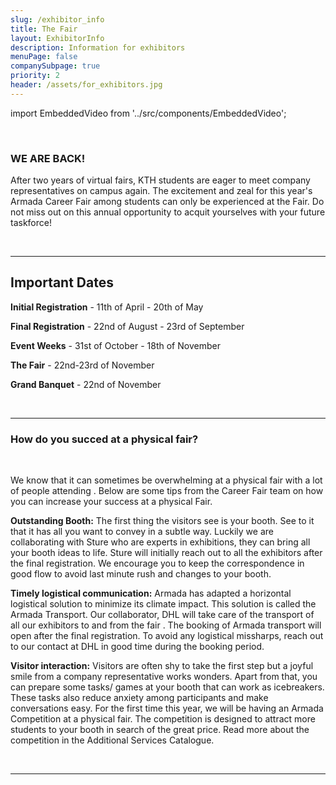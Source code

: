```yaml
---
slug: /exhibitor_info
title: The Fair
layout: ExhibitorInfo
description: Information for exhibitors
menuPage: false
companySubpage: true
priority: 2
header: /assets/for_exhibitors.jpg
---
```


import EmbeddedVideo from '../src/components/EmbeddedVideo';

<br />

### WE ARE BACK!

After two years of virtual  fairs, KTH students are eager to meet company representatives on campus again. The excitement and zeal for this year's Armada Career Fair among students can only be experienced at the Fair. Do not miss out on this annual opportunity to acquit yourselves with your future taskforce!

<!-- <EmbeddedVideo videoLink= "https://www.youtube.com/watch?v=9e3sPr6rELQ"></EmbeddedVideo> -->

<!--
If you need further help we recommend looking at these documents from Graduateland or contacting your host. 

<a href="/assets/invitation/CompanyGuide.pdf">
<img src='/assets/invitation/companyGuide.png' alt="Guide setup Booth" width="70%" style="margin-left:15%"/>
</a>

<form style="text-align:center; margin-bottom: 1em;" method="get" action="/assets/invitation/CompanyGuide.pdf">

<button type="submit">How to set up your booth</button>

</form>

<a href="/assets/invitation/BreakoutRooms.pdf">
<img src='/assets/invitation/breakoutRoom.png' alt="Guide setup BreakoutRooms" width="70%" style="margin-left:15%"/>
</a>
<form style="text-align:center; margin-bottom: 1em;" method="get" action="/assets/invitation/BreakoutRooms.pdf">

<button type="submit">How to set up a breakout room</button>

</form>

-->
<br/>

---

<a class="anchor" id="important-dates"></a>

<div class="info-border-box">
<h2>Important Dates</h2>

**Initial Registration** - 11th of April - 20th of May

**Final Registration** - 22nd of August - 23rd of September

**Event Weeks** - 31st of October - 18th of November

<!-- **Finalized your Graduateland booth** - 9th of November -->

**The Fair** - 22nd-23rd of November

**Grand Banquet** - 22nd of November

</div>

<br/>

---

### How do you succed at a physical fair?

<br/>

We know that it can sometimes be overwhelming at a physical fair with a lot of people attending . Below are some tips from the Career Fair team on how you can increase your success at a physical Fair.

**Outstanding Booth:** The first thing the visitors see is your booth. See to it that it has all you want to convey in a subtle way. Luckily we are collaborating with Sture who are experts in exhibitions, they can bring all your booth ideas to life. Sture will initially reach out to all the exhibitors after the final registration. We encourage you to keep the correspondence in good flow to avoid last minute rush and changes to your booth.

<!-- <EmbeddedVideo videoLink= "https://youtu.be/Oggx_BPA7Fs"></EmbeddedVideo> -->

**Timely logistical communication:** Armada has adapted a horizontal logistical solution to minimize its climate impact. This solution is called the Armada Transport. Our collaborator, DHL will take care of the transport of all our exhibitors to and from the fair . The booking of Armada transport will open after the final registration. To avoid any logistical missharps, reach out to our contact at DHL in good time during the booking period.

**Visitor interaction:** Visitors are often shy to take the first step  but a joyful  smile  from a company representative works wonders. Apart from that, you can prepare some tasks/ games  at your booth that can work as icebreakers. These tasks also reduce anxiety among participants and make conversations easy. For the first time this year, we will be having an Armada Competition at a physical fair. The competition is designed to attract more students to your booth in search of the great price. Read more about the competition in the Additional Services Catalogue.

<br/>

---
